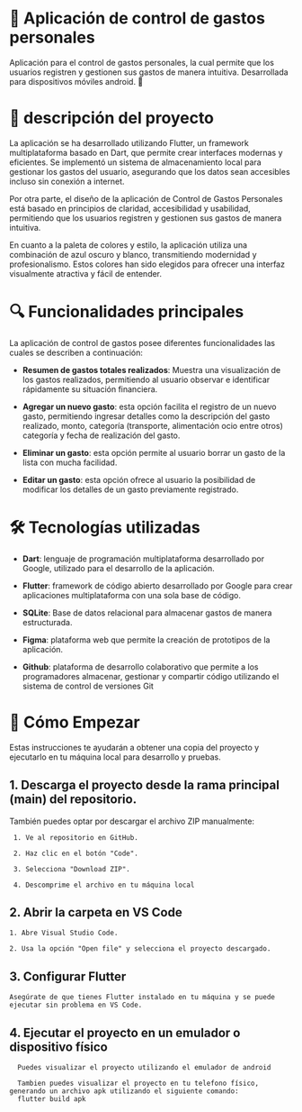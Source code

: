 
# 💸 Aplicación de control de gastos personales

Aplicación para el control de gastos personales, la cual permite que los usuarios registren y gestionen sus gastos de manera intuitiva. Desarrollada para 
dispositivos móviles android. 📱
 
# 📄 descripción del proyecto

La aplicación se ha desarrollado utilizando Flutter, un framework multiplataforma basado en Dart, que permite crear interfaces modernas y eficientes. Se 
implementó un sistema de almacenamiento local para gestionar los gastos del usuario, asegurando que los datos sean accesibles incluso sin conexión a internet.

Por otra parte, el diseño de la aplicación de Control de Gastos Personales está basado en principios de claridad, accesibilidad y usabilidad, permitiendo que los 
usuarios registren y gestionen sus gastos de manera intuitiva.

En cuanto a la paleta de colores y estilo, la aplicación utiliza una combinación de azul oscuro y blanco, transmitiendo modernidad y profesionalismo. Estos colores 
han sido elegidos para ofrecer una interfaz visualmente atractiva y fácil de entender.




# 🔍 Funcionalidades principales

La aplicación de control de gastos posee diferentes funcionalidades las cuales se describen a continuación:

- **Resumen de gastos totales realizados**: Muestra una visualización de los gastos realizados, permitiendo 
  al usuario observar e identificar rápidamente su situación financiera.

- **Agregar un nuevo gasto**: esta opción facilita el registro de un nuevo gasto, permitiendo ingresar
  detalles como la descripción del gasto realizado, monto, categoría (transporte, alimentación ocio entre otros)
  categoría y fecha de realización del gasto.
  
- **Eliminar un gasto**:  esta opción permite al usuario borrar un gasto de la lista con mucha facilidad.
  
- **Editar un gasto**: esta opción ofrece al usuario la posibilidad de modificar los detalles de un gasto previamente registrado.



# 🛠️ Tecnologías utilizadas

- **Dart**: lenguaje de programación multiplataforma desarrollado por Google, utilizado para el desarrollo de la aplicación. 

- **Flutter**: framework de código abierto desarrollado por Google para crear aplicaciones multiplataforma con una sola base de código.

- **SQLite**: Base de datos relacional para almacenar gastos de manera estructurada. 

- **Figma**: plataforma web que permite la creación de prototipos de la aplicación.

- **Github**: plataforma de desarrollo colaborativo que permite a los programadores almacenar, gestionar y compartir código utilizando el sistema de control de versiones Git

# 🚀 Cómo Empezar

  Estas instrucciones te ayudarán a obtener una copia del proyecto y ejecutarlo en tu máquina local para desarrollo y pruebas.

 ## 1. Descarga el proyecto desde la rama principal (main) del repositorio.

 También puedes optar por descargar el archivo ZIP manualmente:

     1. Ve al repositorio en GitHub.

     2. Haz clic en el botón "Code".

     3. Selecciona "Download ZIP".

     4. Descomprime el archivo en tu máquina local
     
  ## 2. Abrir la carpeta en VS Code
  
    1. Abre Visual Studio Code.

    2. Usa la opción "Open file" y selecciona el proyecto descargado.

  ## 3. Configurar Flutter
  
    Asegúrate de que tienes Flutter instalado en tu máquina y se puede ejecutar sin problema en VS Code.

  ## 4. Ejecutar el proyecto en un emulador o dispositivo físico

      Puedes visualizar el proyecto utilizando el emulador de android

      Tambien puedes visualizar el proyecto en tu telefono físico, generando un archivo apk utilizando el siguiente comando:
      flutter build apk


      

     


